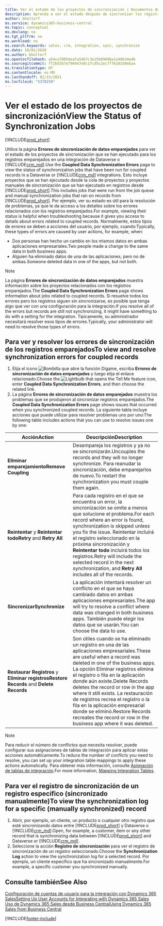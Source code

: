```yaml
---
title: Ver el estado de los proyectos de sincronización | Documentos de Microsoft
description: Aprenda a ver el estado después de sincronizar los registros emparejados.
author: bholtorf
ms.service: dynamics365-business-central
ms.topic: conceptual
ms.devlang: na
ms.tgt_pltfrm: na
ms.workload: na
ms.search.keywords: sales, crm, integration, sync, synchronize
ms.date: 10/01/2020
ms.author: bholtorf
ms.openlocfilehash: a54ce7805deafa5d67c3e25b89606a1a40634ad6
ms.sourcegitcommit: ff2b55b7e790447e0c1fcd5c2ec7f7610338ebaa
ms.translationtype: HT
ms.contentlocale: es-MX
ms.lasthandoff: 02/15/2021
ms.locfileid: "5378159"
---
```

# <a name="view-the-status-of-synchronization-jobs"></a><span data-ttu-id="0dd4d-103">Ver el estado de los proyectos de sincronización</span><span class="sxs-lookup"><span data-stu-id="0dd4d-103">View the Status of Synchronization Jobs</span></span>
[!INCLUDE[prod_short](includes/cc_data_platform_banner.md)]

<span data-ttu-id="0dd4d-104">Utilice la página **Errores de sincronización de datos emparejados** para ver el estado de los proyectos de sincronización que se han ejecutado para los registros emparejados en una integración de Dataverse o [!INCLUDE[crm_md](includes/crm_md.md)].</span><span class="sxs-lookup"><span data-stu-id="0dd4d-104">Use the **Coupled Data Synchronization Errors** page to view the status of synchronization jobs that have been run for coupled records in a Dataverse or [!INCLUDE[crm_md](includes/crm_md.md)] integrations.</span></span> <span data-ttu-id="0dd4d-105">Esto incluye proyectos que se han ejecutado desde la cola de proyectos y proyectos manuales de sincronización que se han ejecutado en registros desde [!INCLUDE[prod_short](includes/prod_short.md)].</span><span class="sxs-lookup"><span data-stu-id="0dd4d-105">This includes jobs that were run from the job queue and manual synchronization jobs that ran on records from [!INCLUDE[prod_short](includes/prod_short.md)].</span></span> <span data-ttu-id="0dd4d-106">Por ejemplo, ver su estado es útil para la resolución de problemas, ya que le da acceso a los detalles sobre los errores relacionados con los registros emparejados.</span><span class="sxs-lookup"><span data-stu-id="0dd4d-106">For example, viewing their status is helpful when troubleshooting because it gives you access to details about errors related to coupled records.</span></span> <span data-ttu-id="0dd4d-107">Normalmente, estos tipos de errores se deben a acciones del usuario, por ejemplo, cuando:</span><span class="sxs-lookup"><span data-stu-id="0dd4d-107">Typically, these types of errors are caused by user actions, for example, when:</span></span>  

* <span data-ttu-id="0dd4d-108">Dos personas han hecho un cambio en los mismos datos en ambas aplicaciones empresariales.</span><span class="sxs-lookup"><span data-stu-id="0dd4d-108">Two people made a change to the same data in both business apps.</span></span>
* <span data-ttu-id="0dd4d-109">Alguien ha eliminado datos de una de las aplicaciones, pero no de ambas.</span><span class="sxs-lookup"><span data-stu-id="0dd4d-109">Someone deleted data in one of the apps, but not both.</span></span>

> [!Note]
> <span data-ttu-id="0dd4d-110">La página **Errores de sincronización de datos emparejados** muestra información sobre los proyectos relacionados con los registros emparejados.</span><span class="sxs-lookup"><span data-stu-id="0dd4d-110">The **Coupled Data Synchronization Errors** page shows information about jobs related to coupled records.</span></span> <span data-ttu-id="0dd4d-111">Si resuelve todos los errores pero los registros siguen sin sincronizarse, es posible que tenga algo que ver con una configuración para la integración.</span><span class="sxs-lookup"><span data-stu-id="0dd4d-111">If you resolve all of the errors but records are still not synchronizing, it might have something to do with a setting for the integration.</span></span> <span data-ttu-id="0dd4d-112">Típicamente, su administrador necesitará resolver esos tipos de errores.</span><span class="sxs-lookup"><span data-stu-id="0dd4d-112">Typically, your administrator will need to resolve those types of errors.</span></span>   

<!--

> [!VIDEO https://go.microsoft.com/fwlink/?linkid=2098171]

-->

## <a name="to-view-and-resolve-synchronization-errors-for-coupled-records"></a><span data-ttu-id="0dd4d-113">Para ver y resolver los errores de sincronización de los registros emparejados</span><span class="sxs-lookup"><span data-stu-id="0dd4d-113">To view and resolve synchronization errors for coupled records</span></span>
1. <span data-ttu-id="0dd4d-114">Elija el icono ![Bombilla que abre la función Dígame](media/ui-search/search_small.png "Dígame qué desea hacer"), escriba **Errores de sincronización de datos emparejados** y luego elija el enlace relacionado.</span><span class="sxs-lookup"><span data-stu-id="0dd4d-114">Choose the ![Lightbulb that opens the Tell Me feature](media/ui-search/search_small.png "Tell me what you want to do") icon, enter **Coupled Data Synchronization Errors**, and then choose the related link.</span></span>
2. <span data-ttu-id="0dd4d-115">La página **Errores de sincronización de datos emparejados** muestra los problemas que se produjeron al sincronizar registros emparejados.</span><span class="sxs-lookup"><span data-stu-id="0dd4d-115">The **Coupled Data Synchronization Errors** page shows issues that occurred when you synchronized coupled records.</span></span> <span data-ttu-id="0dd4d-116">La siguiente tabla incluye acciones que puede utilizar para resolver problemas uno por uno:</span><span class="sxs-lookup"><span data-stu-id="0dd4d-116">The following table includes actions that you can use to resolve issues one by one:</span></span>

|<span data-ttu-id="0dd4d-117">Acción</span><span class="sxs-lookup"><span data-stu-id="0dd4d-117">Action</span></span>|<span data-ttu-id="0dd4d-118">Descripción</span><span class="sxs-lookup"><span data-stu-id="0dd4d-118">Description</span></span>|
|----|----|
|<span data-ttu-id="0dd4d-119">**Eliminar emparejamiento**</span><span class="sxs-lookup"><span data-stu-id="0dd4d-119">**Remove Coupling**</span></span>|<span data-ttu-id="0dd4d-120">Desempareja los registros y ya no se sincronizarán.</span><span class="sxs-lookup"><span data-stu-id="0dd4d-120">Uncouples the records and they will no longer synchronize.</span></span> <span data-ttu-id="0dd4d-121">Para reanudar la sincronización, debe emparejarlos de nuevo.</span><span class="sxs-lookup"><span data-stu-id="0dd4d-121">To restart the synchronization you must couple them again.</span></span> |
|<span data-ttu-id="0dd4d-122">**Reintentar** y **Reintentar todo**</span><span class="sxs-lookup"><span data-stu-id="0dd4d-122">**Retry** and **Retry All**</span></span>|<span data-ttu-id="0dd4d-123">Para cada registro en el que se encuentra un error, la sincronización se omite a menos que solucione el problema.</span><span class="sxs-lookup"><span data-stu-id="0dd4d-123">For each record where an error is found, synchronization is skipped unless you fix the issue.</span></span> <span data-ttu-id="0dd4d-124">Reintentar incluirá el registro seleccionado en la próxima sincronización y **Reintentar todo** incluirá todos los registros.</span><span class="sxs-lookup"><span data-stu-id="0dd4d-124">Retry will include the selected record in the next synchronization, and **Retry All** includes all of the records.</span></span>|
|<span data-ttu-id="0dd4d-125">**Sincronizar**</span><span class="sxs-lookup"><span data-stu-id="0dd4d-125">**Synchronize**</span></span>|<span data-ttu-id="0dd4d-126">La aplicación intentará resolver un conflicto en el que se haya cambiado datos en ambas aplicaciones empresariales.</span><span class="sxs-lookup"><span data-stu-id="0dd4d-126">The app will try to resolve a conflict where data was changed in both business apps.</span></span> <span data-ttu-id="0dd4d-127">También puede elegir los datos que se usarán.</span><span class="sxs-lookup"><span data-stu-id="0dd4d-127">You can choose the data to use.</span></span>|
|<span data-ttu-id="0dd4d-128">**Restaurar Registros** y **Eliminar registros**</span><span class="sxs-lookup"><span data-stu-id="0dd4d-128">**Restore Records** and **Delete Records**</span></span>|<span data-ttu-id="0dd4d-129">Son útiles cuando se ha eliminado un registro en una de las aplicaciones empresariales.</span><span class="sxs-lookup"><span data-stu-id="0dd4d-129">These are useful when a record was deleted in one of the business apps.</span></span> <span data-ttu-id="0dd4d-130">La opción Eliminar registros elimina el registro o fila en la aplicación donde aún existe.</span><span class="sxs-lookup"><span data-stu-id="0dd4d-130">Delete Records deletes the record or row in the app where it still exists.</span></span> <span data-ttu-id="0dd4d-131">La restauración de registros recrea el registro o la fila en la aplicación empresarial donde se eliminó.</span><span class="sxs-lookup"><span data-stu-id="0dd4d-131">Restore Records recreates the record or row in the business app where it was deleted.</span></span>|

> [!NOTE]
> <span data-ttu-id="0dd4d-132">Para reducir el número de conflictos que necesita resolver, puede configurar sus asignaciones de tablas de integración para aplicar estas acciones automáticamente.</span><span class="sxs-lookup"><span data-stu-id="0dd4d-132">To reduce the number of conflicts you need to resolve, you can set up your integration table mappings to apply these actions automatically.</span></span> <span data-ttu-id="0dd4d-133">Para obtener más información, consulte [Asignación de tablas de integración](admin-how-to-modify-table-mappings-for-synchronization.md#mapping-integration-tables).</span><span class="sxs-lookup"><span data-stu-id="0dd4d-133">For more information, [Mapping Integration Tables](admin-how-to-modify-table-mappings-for-synchronization.md#mapping-integration-tables).</span></span>

## <a name="to-view-the-synchronization-log-for-a-specific-manually-synchronized-record"></a><span data-ttu-id="0dd4d-134">Para ver el registro de sincronización de un registro específico (sincronizado manualmente)</span><span class="sxs-lookup"><span data-stu-id="0dd4d-134">To view the synchronization log for a specific (manually synchronized) record</span></span>
1. <span data-ttu-id="0dd4d-135">Abrir, por ejemplo, un cliente, un producto o cualquier otro registro que esté sincronizando datos entre [!INCLUDE[prod_short](includes/prod_short.md)] y Dataverse o [!INCLUDE[crm_md](includes/crm_md.md)].</span><span class="sxs-lookup"><span data-stu-id="0dd4d-135">Open, for example, a customer, item or any other record that is synchronizing data between [!INCLUDE[prod_short](includes/prod_short.md)] and Dataverse or [!INCLUDE[crm_md](includes/crm_md.md)].</span></span>
2. <span data-ttu-id="0dd4d-136">Seleccione la acción **Registro de sincronización** para ver el registro de sincronización de un registro seleccionado.</span><span class="sxs-lookup"><span data-stu-id="0dd4d-136">Choose the **Synchronization Log** action to view the synchronization log for a selected record.</span></span> <span data-ttu-id="0dd4d-137">Por ejemplo, un cliente específico que ha sincronizado manualmente.</span><span class="sxs-lookup"><span data-stu-id="0dd4d-137">For example, a specific customer you synchronized manually.</span></span>

## <a name="see-also"></a><span data-ttu-id="0dd4d-138">Consulte también</span><span class="sxs-lookup"><span data-stu-id="0dd4d-138">See Also</span></span>  
[<span data-ttu-id="0dd4d-139">Configuración de cuentas de usuario para la integración con Dynamics 365 Sales</span><span class="sxs-lookup"><span data-stu-id="0dd4d-139">Setting Up User Accounts for Integrating with Dynamics 365 Sales</span></span>](admin-setting-up-integration-with-dynamics-sales.md)  
[<span data-ttu-id="0dd4d-140">Uso de Dynamics 365 Sales desde Business Central</span><span class="sxs-lookup"><span data-stu-id="0dd4d-140">Using Dynamics 365 Sales from Business Central</span></span>](marketing-integrate-dynamicscrm.md)


[!INCLUDE[footer-include](includes/footer-banner.md)]